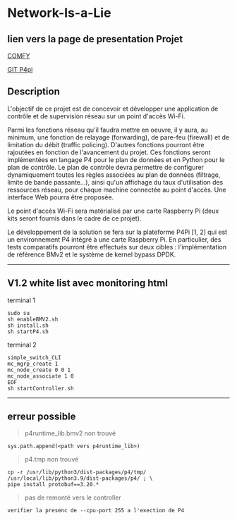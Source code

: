# Network-Is-a-Lie

## lien vers la page de presentation Projet

[COMFY](https://secil.univ-tlse3.fr/liste-projets/comfy-control-and-monitor-your-wifi)

[GIT P4pi](https://github.com/p4lang/p4pi/wiki)

## Description

L'objectif de ce projet est de concevoir et développer une application de contrôle et de supervision réseau sur un point d'accès Wi-Fi.

Parmi les fonctions réseau qu'il faudra mettre en oeuvre, il y aura, au minimum, une fonction de relayage (forwarding), de pare-feu (firewall) et de limitation du débit (traffic policing). D'autres fonctions pourront être rajoutées en fonction de l'avancement du projet. Ces fonctions seront implémentées en langage P4 pour le plan de données et en Python pour le plan de contrôle. Le plan de contrôle devra permettre de configurer dynamiquement toutes les règles associées au plan de données (filtrage, limite de bande passante...), ainsi qu'un affichage du taux d'utilisation des ressources réseau, pour chaque machine connectée au point d'accès. Une interface Web pourra être proposée.

Le point d'accès Wi-Fi sera matérialisé par une carte Raspberry Pi (deux kits seront fournis dans le cadre de ce projet).

Le développement de la solution se fera sur la plateforme P4Pi [1, 2] qui est un environnement P4 intégré à une carte Raspberry Pi. En particulier, des tests comparatifs pourront être effectués sur deux cibles : l'implémentation de référence BMv2 et le système de kernel bypass DPDK.

---

## V1.2 white list avec monitoring html

terminal 1
```
sudo su
sh enableBMV2.sh
sh install.sh
sh startP4.sh
```
terminal 2
```
simple_switch_CLI 
mc_mgrp_create 1
mc_node_create 0 0 1
mc_node_associate 1 0
EOF
sh startController.sh
```

---
## erreur possible

> p4runtime_lib.bmv2 non trouvé

```
sys.path.append(<path vers p4runtime_lib>)
```

> p4.tmp non trouvé
```
cp -r /usr/lib/python3/dist-packages/p4/tmp/ /usr/local/lib/python3.9/dist-packages/p4/ ; \
pipe install protobuf==3.20.*
```

> pas de remonté vers le controller
```
verifier la presenc de --cpu-port 255 a l'exection de P4
```
